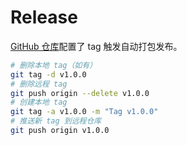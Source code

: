 # Release

[GitHub 仓库](https://github.com/4ucl/scripts)配置了 tag 触发自动打包发布。 

```bash
# 删除本地 tag（如有）
git tag -d v1.0.0
# 删除远程 tag
git push origin --delete v1.0.0
# 创建本地 tag
git tag -a v1.0.0 -m "Tag v1.0.0"
# 推送新 tag 到远程仓库
git push origin v1.0.0
```